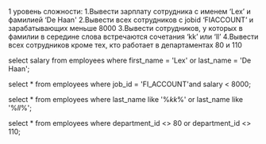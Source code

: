 1 уровень сложности: 1.Вывести зарплату сотрудника с именем ‘Lex’ и фамилией ‘De Haan'
2.Вывести всех сотрудников с jobid ‘FIACCOUNT’ и зарабатывающих меньше 8000
3.Вывести сотрудников, у которых в фамилии в середине слова встречаются сочетания ‘kk’ или ‘ll’
4.Вывести всех сотрудников кроме тех, кто работает в департаментах 80 и 110






select salary
from employees
where first_name = 'Lex' or last_name = 'De Haan';

select *
from employees
where job_id = 'FI_ACCOUNT'and salary < 8000;

select *
from employees
where last_name like '%_kk_%' or last_name like '%_ll_%';

select *
from employees
where department_id <> 80 or department_id <> 110; 
